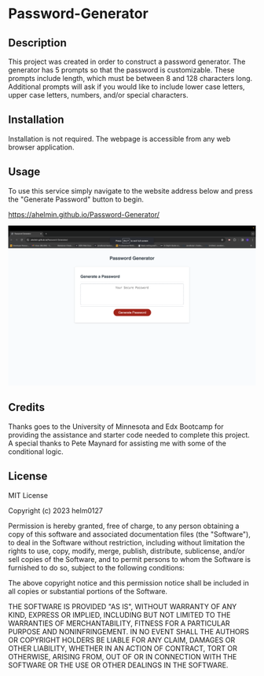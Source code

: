 # Password-Generator

## Description

This project was created in order to construct a password generator. The generator has 5 prompts so that the password is customizable. These prompts include length, which must be between 8 and 128 characters long. Additional prompts will ask if you would like to include lower case letters, upper case letters, numbers, and/or special characters.

## Installation

Installation is not required. The webpage is accessible from any web browser application.

## Usage

To use this service simply navigate to the website address below and press the "Generate Password" button to begin. 

https://ahelmin.github.io/Password-Generator/

![Screenshot of Password Generator](./assets/images/Screenshot%202023-12-22%20at%202.51.21%20PM.png?raw=true "Website Screenshot")

## Credits

Thanks goes to the University of Minnesota and Edx Bootcamp for providing the assistance and starter code needed to complete this project. A special thanks to Pete Maynard for assisting me with some of the conditional logic.

## License

MIT License

Copyright (c) 2023 helm0127

Permission is hereby granted, free of charge, to any person obtaining a copy
of this software and associated documentation files (the "Software"), to deal
in the Software without restriction, including without limitation the rights
to use, copy, modify, merge, publish, distribute, sublicense, and/or sell
copies of the Software, and to permit persons to whom the Software is
furnished to do so, subject to the following conditions:

The above copyright notice and this permission notice shall be included in all
copies or substantial portions of the Software.

THE SOFTWARE IS PROVIDED "AS IS", WITHOUT WARRANTY OF ANY KIND, EXPRESS OR
IMPLIED, INCLUDING BUT NOT LIMITED TO THE WARRANTIES OF MERCHANTABILITY,
FITNESS FOR A PARTICULAR PURPOSE AND NONINFRINGEMENT. IN NO EVENT SHALL THE
AUTHORS OR COPYRIGHT HOLDERS BE LIABLE FOR ANY CLAIM, DAMAGES OR OTHER
LIABILITY, WHETHER IN AN ACTION OF CONTRACT, TORT OR OTHERWISE, ARISING FROM,
OUT OF OR IN CONNECTION WITH THE SOFTWARE OR THE USE OR OTHER DEALINGS IN THE
SOFTWARE.
